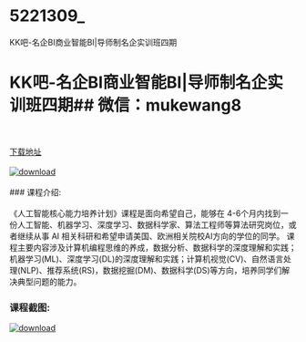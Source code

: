 # 5221309_
KK吧-名企BI商业智能BI|导师制名企实训班四期
# KK吧-名企BI商业智能BI|导师制名企实训班四期## 微信：mukewang8
<br/></br>[下载地址](http://www.36tz.cn/article/5221309 "下载地址")
<br/></br>[![download](http://36tz.cn/muke_img/2021_10_1-14-300x111.png "下载地址")](http://www.36tz.cn/article/5221309 "下载地址")
<br/></br>### 课程介绍:<br/></br>《人工智能核心能力培养计划》课程是面向希望自己，能够在 4-6个月内找到一份人工智能、机器学习、深度学习、数据科学家、算法工程师等算法研究岗位，或者继续从事 AI 相关科研和希望申请美国、欧洲相关院校AI方向的学位的同学。
课程主要内容涉及计算机编程思维的养成，数据分析、数据科学的深度理解和实践；机器学习(ML)、深度学习(DL)的深度理解和实践；计算机视觉(CV)、自然语言处理(NLP)、推荐系统(RS)，数据挖掘(DM)、数据科学(DS)等方向，培养同学们解决典型问题的能力。

### 课程截图:
[![download](http://36tz.cn/muke_img/2021_10_2-13.png "下载地址")](http://www.36tz.cn/article/5221309 "下载地址")
